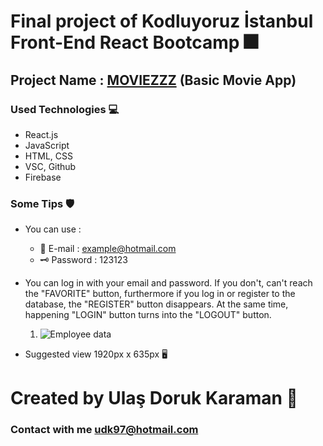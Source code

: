 # Final project of Kodluyoruz İstanbul Front-End React Bootcamp :fireworks:
## Project Name : [MOVIEZZZ](https://moviezzzz.netlify.app/) (Basic Movie App)
### Used Technologies :computer:
 - React.js
 - JavaScript
 - HTML, CSS
 - VSC, Github
 - Firebase 
### Some Tips :shield:

 - You can use : 

    - :email: E-mail : example@hotmail.com
    - :old_key: Password : 123123

 - You can log in with your email and password. If you don't, can't reach the "FAVORITE" button, furthermore if you log in or register to the database, the "REGISTER" button disappears. At the same time, happening "LOGIN" button turns into the "LOGOUT" button.

    1.  <img src="../" alt="Employee data" title="Employee Data title">

 - Suggested view 1920px x 635px :desktop_computer:

# Created by Ulaş Doruk Karaman :rhinoceros:

### Contact with me udk97@hotmail.com